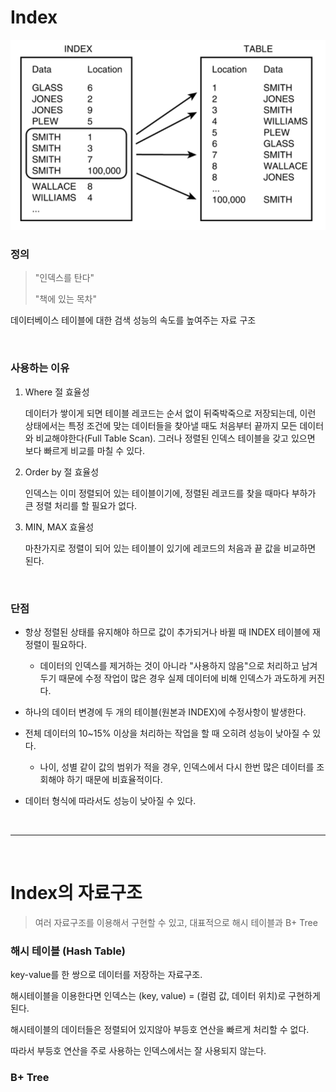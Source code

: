 # Index

<img src="02_Index.assets/image-20220614151059609.png" alt="image-20220614151059609" style="zoom:67%;" />

<br>

### 정의

> "인덱스를 탄다"
>
> "책에 있는 목차"

데이터베이스 테이블에 대한 검색 성능의 속도를 높여주는 자료 구조

<br>

### 사용하는 이유

1. Where 절 효율성

   데이터가 쌓이게 되면 테이블 레코드는 순서 없이 뒤죽박죽으로 저장되는데, 이런 상태에서는 특정 조건에 맞는 데이터들을 찾아낼 때도 처음부터 끝까지 모든 데이터와 비교해야한다(Full Table Scan). 그러나 정렬된 인덱스 테이블을 갖고 있으면 보다 빠르게 비교를 마칠 수 있다.



2. Order by 절 효율성

   인덱스는 이미 정렬되어 있는 테이블이기에, 정렬된 레코드를 찾을 때마다 부하가 큰 정렬 처리를 할 필요가 없다.



3. MIN, MAX 효율성

   마찬가지로 정렬이 되어 있는 테이블이 있기에 레코드의 처음과 끝 값을 비교하면 된다.

<br>

### 단점

- 항상 정렬된 상태를 유지해야 하므로 값이 추가되거나 바뀔 때 INDEX 테이블에 재정렬이 필요하다.
  - 데이터의 인덱스를 제거하는 것이 아니라 "사용하지 않음"으로 처리하고 남겨두기 때문에 수정 작업이 많은 경우 실제 데이터에 비해 인덱스가 과도하게 커진다.

- 하나의 데이터 변경에 두 개의 테이블(원본과 INDEX)에 수정사항이 발생한다.
- 전체 데이터의 10~15% 이상을 처리하는 작업을 할 때 오히려 성능이 낮아질 수 있다.
  - 나이, 성별 같이 값의 범위가 적을 경우, 인덱스에서 다시 한번 많은 데이터를 조회해야 하기 때문에 비효율적이다.

- 데이터 형식에 따라서도 성능이 낮아질 수 있다.

<br>

---

<br>

# Index의 자료구조

> 여러 자료구조를 이용해서 구현할 수 있고, 대표적으로 해시 테이블과 B+ Tree



### 해시 테이블 (Hash Table)

key-value를 한 쌍으로 데이터를 저장하는 자료구조. 

해시테이블을 이용한다면 인덱스는 (key, value) = (컬럼 값, 데이터 위치)로 구현하게 된다.

해시테이블의 데이터들은 정렬되어 있지않아 부등호 연산을 빠르게 처리할 수 없다.

따라서 부등호 연산을 주로 사용하는 인덱스에서는 잘 사용되지 않는다.



### B+ Tree

